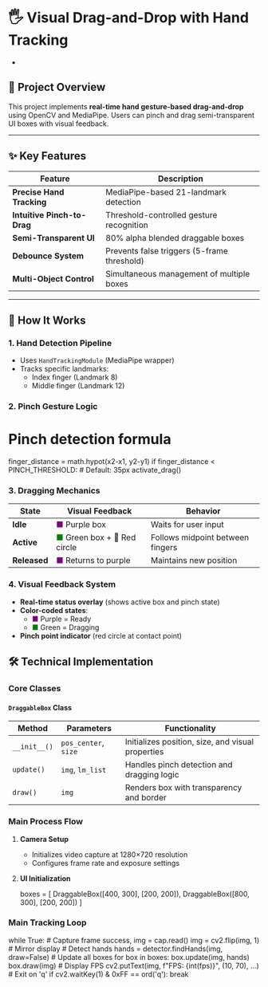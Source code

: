 # 🖐️ Visual Drag-and-Drop with Hand Tracking  
*  

## 📌 Project Overview  
This project implements **real-time hand gesture-based drag-and-drop** using OpenCV and MediaPipe. Users can pinch and drag semi-transparent UI boxes with visual feedback.  

---

## ✨ Key Features  
| Feature | Description |
|---------|-------------|
| **Precise Hand Tracking** | MediaPipe-based 21-landmark detection |
| **Intuitive Pinch-to-Drag** | Threshold-controlled gesture recognition |
| **Semi-Transparent UI** | 80% alpha blended draggable boxes |
| **Debounce System** | Prevents false triggers (5-frame threshold) |
| **Multi-Object Control** | Simultaneous management of multiple boxes |

---

## 🚀 How It Works  

### 1. Hand Detection Pipeline  
- Uses `HandTrackingModule` (MediaPipe wrapper)  
- Tracks specific landmarks:  
  - Index finger (Landmark 8)  
  - Middle finger (Landmark 12)  



### 2. Pinch Gesture Logic  

# Pinch detection formula

finger_distance = math.hypot(x2-x1, y2-y1)
if finger_distance < PINCH_THRESHOLD:  # Default: 35px
    activate_drag()


### 3. Dragging Mechanics

| State      | Visual Feedback          | Behavior                      |
|------------|--------------------------|-------------------------------|
| **Idle**   | <span style="color:purple">■</span> Purple box | Waits for user input |
| **Active** | <span style="color:green">■</span> Green box + 🔴 Red circle | Follows midpoint between fingers |
| **Released**| <span style="color:purple">■</span> Returns to purple | Maintains new position |

### 4. Visual Feedback System

- **Real-time status overlay** (shows active box and pinch state)
- **Color-coded states**:
  - <span style="color:purple">■</span> Purple = Ready
  - <span style="color:green">■</span> Green = Dragging
- **Pinch point indicator** (red circle at contact point)


## 🛠️ Technical Implementation

### Core Classes

#### `DraggableBox` Class

| Method       | Parameters            | Functionality                          |
|--------------|-----------------------|----------------------------------------|
| `__init__()` | `pos_center`, `size`  | Initializes position, size, and visual properties |
| `update()`   | `img`, `lm_list`      | Handles pinch detection and dragging logic |
| `draw()`     | `img`                 | Renders box with transparency and border |

### Main Process Flow

1. **Camera Setup**  
   - Initializes video capture at 1280×720 resolution  
   - Configures frame rate and exposure settings  

2. **UI Initialization**  
   
   boxes = [
       DraggableBox([400, 300], [200, 200]),
       DraggableBox([800, 300], [200, 200])
   ]

### Main Tracking Loop

while True:
    # Capture frame
    success, img = cap.read()
    img = cv2.flip(img, 1)  # Mirror display
    # Detect hands
    hands = detector.findHands(img, draw=False)
    # Update all boxes
    for box in boxes:
        box.update(img, hands)
        box.draw(img)
    # Display FPS
    cv2.putText(img, f"FPS: {int(fps)}", (10, 70), ...)  
    # Exit on 'q'
    if cv2.waitKey(1) & 0xFF == ord('q'):
        break
